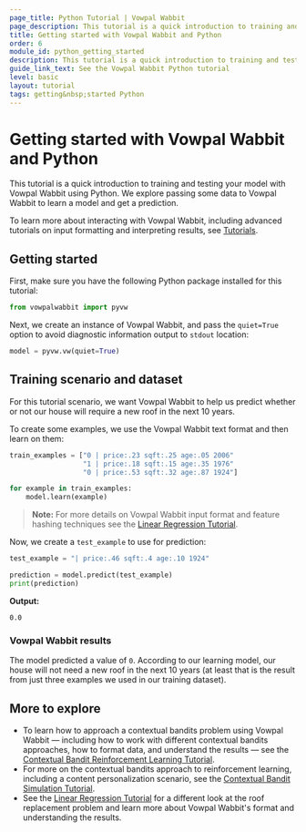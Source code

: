 ```yaml
---
page_title: Python Tutorial | Vowpal Wabbit
page_description: This tutorial is a quick introduction to training and testing your model with Vowpal Wabbit using Python.
title: Getting started with Vowpal Wabbit and Python
order: 6
module_id: python_getting_started
description: This tutorial is a quick introduction to training and testing your model with Vowpal Wabbit using Python. 
guide_link_text: See the Vowpal Wabbit Python tutorial 
level: basic
layout: tutorial
tags: getting&nbsp;started Python
---
```


# Getting started with Vowpal Wabbit and Python

This tutorial is a quick introduction to training and testing your model with Vowpal Wabbit using Python. We explore passing some data to Vowpal Wabbit to learn a model and get a prediction. 

To learn more about interacting with Vowpal Wabbit, including advanced tutorials on input formatting and interpreting results, see [Tutorials](https://vowpalwabbit.org/tutorials.html).

## Getting started

First, make sure you have the following Python package installed for this tutorial:

```Python
from vowpalwabbit import pyvw
```

Next, we create an instance of Vowpal Wabbit, and pass the `quiet=True` option to avoid diagnostic information output to `stdout` location:

```Python
model = pyvw.vw(quiet=True)
```

## Training scenario and dataset

For this tutorial scenario, we want Vowpal Wabbit to help us predict whether or not our house will require a new roof in the next 10 years.

To create some examples, we use the Vowpal Wabbit text format and then learn on them: 

```Python
train_examples = ["0 | price:.23 sqft:.25 age:.05 2006"
                  "1 | price:.18 sqft:.15 age:.35 1976"
                  "0 | price:.53 sqft:.32 age:.87 1924"]

for example in train_examples:
    model.learn(example)
```

>**Note:** For more details on Vowpal Wabbit input format and feature hashing techniques see the [Linear Regression Tutorial](https://vowpalwabbit.org/guides/getting_started.html).

Now, we create a `test_example` to use for prediction:

```Python
test_example = "| price:.46 sqft:.4 age:.10 1924"

prediction = model.predict(test_example)
print(prediction)
```
**Output:**

```
0.0
```

### Vowpal Wabbit results

The model predicted a value of `0`. According to our learning model, our house will not need a new roof in the next 10 years (at least that is the result from just three examples we used in our training dataset). 

## More to explore

- To learn how to approach a contextual bandits problem using Vowpal Wabbit — including how to  work with different contextual bandits approaches, how to format data, and understand the results — see the [Contextual Bandit Reinforcement Learning Tutorial](https://vowpalwabbit.org/tutorials/contextual_bandits.html).
- For more on the contextual bandits approach to reinforcement learning, including a content personalization scenario, see the [Contextual Bandit Simulation Tutorial](https://vowpalwabbit.org/tutorials/cb_simulation.html).
- See the [Linear Regression Tutorial](https://vowpalwabbit.org/guides/getting_started.html) for a different look at the roof replacement problem and learn more about Vowpal Wabbit's format and understanding the results.
